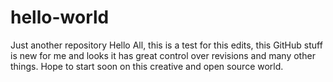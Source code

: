 # hello-world
Just another repository
Hello All, 
this is a test for this edits, this GitHub stuff is new for me and looks it has great control over revisions and many other things. 
Hope to start soon on this creative and open source world.
